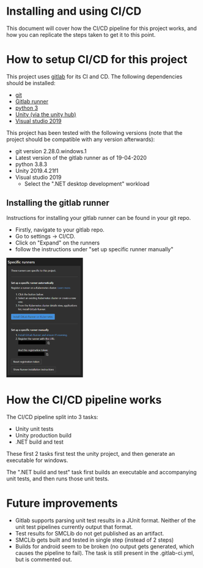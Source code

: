 # Installing and using CI/CD
This document will cover how the CI/CD pipeline for this project works, and how you can replicate the steps taken to get it to this point.

# How to setup CI/CD for this project

This project uses [gitlab](https://about.gitlab.com/) for its CI and CD. The following dependencies should be installed:
* [git](https://git-scm.com/download/win)
* [Gitlab runner](https://docs.gitlab.com/runner/install/windows.html)
* [python 3](https://www.python.org/downloads/windows/)
* [Unity (via the unity hub)](https://unity3d.com/get-unity/download)
* [Visual studio 2019](https://visualstudio.microsoft.com/vs/)

This project has been tested with the following versions (note that the project should be compatible with any version afterwards):
* git version 2.28.0.windows.1
* Latest version of the gitlab runner as of 19-04-2020
* python 3.8.3
* Unity 2019.4.21f1
* Visual studio 2019
    * Select the ".NET desktop development" workload

## Installing the gitlab runner
Instructions for installing your gitlab runner can be found in your git repo. 

- Firstly, navigate to your gitlab repo. 
- Go to settings -> CI/CD. 
- Click on "Expand" on the runners 
- follow the instructions under "set up specific runner manually"

<!-- https://stackoverflow.com/questions/14675913/changing-image-size-in-markdown -->
<img src="images/specific-runners.png" width="200">

# How the CI/CD pipeline works
The CI/CD pipeline split into 3 tasks:
- Unity unit tests
- Unity production build
- .NET build and test

These first 2 tasks first test the unity project, and then generate an executable for windows.

The ".NET build and test" task first builds an executable and accompanying unit tests, and then runs those unit tests.

# Future improvements
- Gitlab supports parsing unit test results in a JUnit format. Neither of the unit test pipelines currently output that format.
- Test results for SMCLib do not get published as an artifact.
- SMCLib gets built and tested in single step (instead of 2 steps)
- Builds for android seem to be broken (no output gets generated, which causes the pipeline to fail). The task is still present in the .gitlab-ci.yml, but is commented out.
